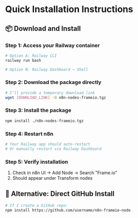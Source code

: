 # Quick Installation Instructions

## 📦 Download and Install

### Step 1: Access your Railway container
```bash
# Option A: Railway CLI
railway run bash

# Option B: Railway Dashboard → Shell
```

### Step 2: Download the package directly
```bash
# I'll provide a temporary download link
wget [DOWNLOAD_LINK] -O n8n-nodes-frameio.tgz
```

### Step 3: Install the package
```bash
npm install ./n8n-nodes-frameio.tgz
```

### Step 4: Restart n8n
```bash
# Your Railway app should auto-restart
# Or manually restart via Railway Dashboard
```

### Step 5: Verify installation
1. Check in n8n UI → Add Node → Search "Frame.io"
2. Should appear under Transform nodes

## 🔧 Alternative: Direct GitHub Install
```bash
# If I create a GitHub repo:
npm install https://github.com/username/n8n-frameio-node
```